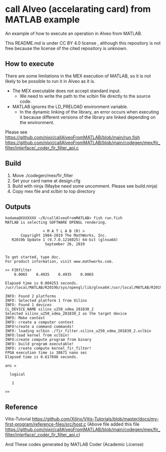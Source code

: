 # call Alveo (accelarating card) from MATLAB example

An example of how to execute an operation in Alveo from MATLAB.

This README.md is under CC BY 4.0 license , although this repository is not free because the license of the cited repository is unknown.
## How to execute
There are some limitations in the MEX execution of MATLAB, so it is not likely to be possible to run it in Alveo as it is.

 - The MEX executable does not accept standard input.
	 - We need to write the path to the xclbin file directly to the source code.
 - MATLAB ignores the LD_PRELOAD environment variable.
	 - In the dynamic linking of the library, an error occurs when executing it because different versions of the library are linked depending on the environment.

Please see 
https://github.com/nixir/callAlveoFromMATLAB/blob/main/run.fish
https://github.com/nixir/callAlveoFromMATLAB/blob/main/codegen/mex/fir_filter/interface/_coder_fir_filter_api.c

## Build

 1. Move ./codegen/mex/fir_filter
 2. Set your card name at design.cfg
 3. Build with ninja (Maybe need some uncomment. Please see build.ninja)
 5. Copy mex file and xclbin to top directory

## Outputs
```
kodama@XXXXXXX ~/R/callAlveoFromMATLAB> fish run.fish
MATLAB is selecting SOFTWARE OPENGL rendering.

                 < M A T L A B (R) >
       Copyright 1984-2019 The MathWorks, Inc.
   R2019b Update 1 (9.7.0.1216025) 64-bit (glnxa64)
                  September 26, 2019


To get started, type doc.
For product information, visit www.mathworks.com.

>> FIRfilter
    0.0065    0.4935    0.4935    0.0065

Elapsed time is 0.004253 seconds.
/usr/local/MATLAB/R2019b/sys/opengl/lib/glnxa64:/usr/local/MATLAB/R2019b/sys/os/glnxa64:/usr/local/MATLAB/R2019b/bin/glnxa64:/usr/local/MATLAB/R2019b/extern/lib/glnxa64:/usr/local/MATLAB/R2019b/sys/java/jre/glnxa64/jre/lib/amd64/native_threads:/usr/local/MATLAB/R2019b/sys/java/jre/glnxa64/jre/lib/amd64/server:/opt/xilinx/xrt/lib:/tools/Xilinx/Vitis/2019.2/lib/lnx64.o/Ubuntu/18:/tools/Xilinx/Vitis/2019.2/lib/lnx64.o/Ubuntu:/tools/Xilinx/Vitis/2019.2/lib/lnx64.o:/tools/Xilinx/Vitis/2019.2/runtime/lib/x86_64:/opt/xilinx/xrt/lib:/tools/Xilinx/Vitis/2019.2/lib/lnx64.o/Ubuntu/18:/tools/Xilinx/Vitis/2019.2/lib/lnx64.o/Ubuntu:/tools/Xilinx/Vitis/2019.2/lib/lnx64.o:/tools/Xilinx/Vitis/2019.2/runtime/lib/x86_64:/tools/Xilinx/Vivado/2019.2/lnx64/tools/opencv/opencv_gcc/:/tools/Xilinx/Vivado/2019.2/lnx64/tools/opencv/opencv_gcc/

INFO: Found 2 platforms
INFO: Selected platform 1 from Xilinx
INFO: Found 1 devices
CL_DEVICE_NAME xilinx_u250_xdma_201830_2
Selected xilinx_u250_xdma_201830_2 as the target device
INFO: Make context
INFO: create a computer context
INFO!create a command commands!
INFO: loading xclbin ./fir_filter.xilinx_u250_xdma_201830_2.xclbin
INFO:load kernel from xclbin!
INFO:create compute program from binary
INFO: build program executable!
INFO: create compute kernel_fir_filter!
FPGA execution time is 38671 nano sec
Elapsed time is 0.617696 seconds.

ans =

  logical

   1

>>
```

## Reference 
Vitis-Tutorial https://github.com/Xilinx/Vitis-Tutorials/blob/master/docs/my-first-program/reference-files/src/host.c
(Above file added this file https://github.com/nixir/callAlveoFromMATLAB/blob/main/codegen/mex/fir_filter/interface/_coder_fir_filter_api.c)

And These codes generated by MATLAB Coder (Academic License)

